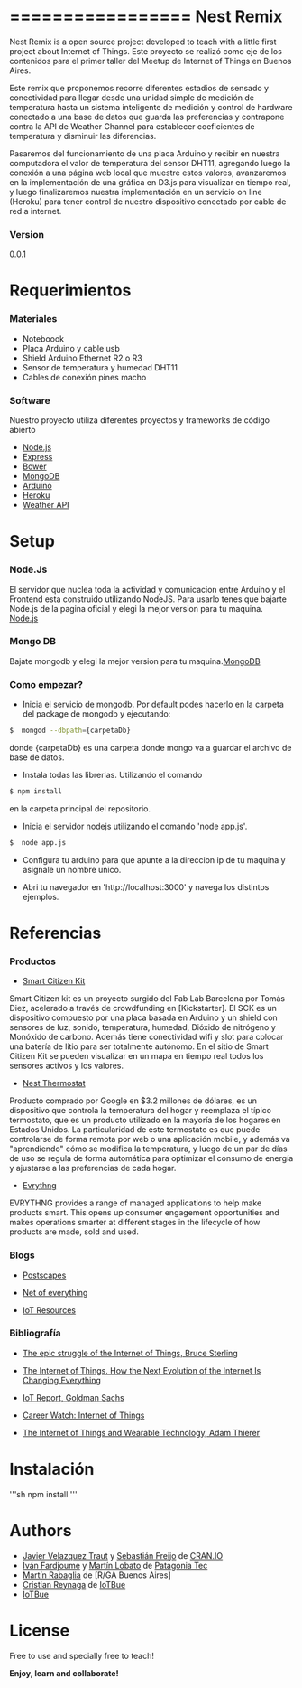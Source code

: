 =================
Nest Remix
=================

Nest Remix is a open source project developed to teach with a little first project about Internet of Things.
Este proyecto se realizó como eje de los contenidos para el primer taller del Meetup de Internet of Things en Buenos Aires. 

Este remix que proponemos recorre diferentes estadios de sensado y conectividad para llegar desde una unidad simple de medición de temperatura hasta un sistema inteligente de medición y control de hardware conectado a una base de datos que guarda las preferencias y contrapone contra la API de Weather Channel para establecer coeficientes de temperatura y disminuir las diferencias.

Pasaremos del funcionamiento de una placa Arduino y recibir en nuestra computadora el valor de temperatura del sensor DHT11, agregando luego la conexión a una página web local que muestre estos valores, avanzaremos en la implementación de una gráfica en D3.js para visualizar en tiempo real, y luego finalizaremos nuestra implementación en un servicio on line (Heroku) para tener control de nuestro dispositivo conectado por cable de red a internet.


### Version
0.0.1


Requerimientos
==============

### Materiales

* Noteboook
* Placa Arduino y cable usb
* Shield Arduino Ethernet R2 o R3
* Sensor de temperatura y humedad DHT11
* Cables de conexión pines macho

### Software

Nuestro proyecto utiliza diferentes proyectos y frameworks de código abierto

* [Node.js]
* [Express]
* [Bower]
* [MongoDB]
* [Arduino]
* [Heroku]
* [Weather API]


Setup
=========

### Node.Js

El servidor que nuclea toda la actividad y comunicacion entre Arduino y el Frontend esta construido utilizando NodeJS. Para usarlo tenes que bajarte Node.js de la pagina oficial y elegi la mejor version para tu maquina. [Node.js]

### Mongo DB
Bajate mongodb y elegi la mejor version para tu maquina.[MongoDB]

### Como empezar?

* Inicia el servicio de mongodb. Por default podes hacerlo en la carpeta del package de mongodb y ejecutando: 
```bash
$  mongod --dbpath={carpetaDb}
```
donde {carpetaDb} es una carpeta donde mongo va a guardar el archivo de base de datos.

* Instala todas las librerias. Utilizando el comando

```bash
$ npm install
```
 en la carpeta principal del repositorio.  



* Inicia el servidor nodejs utilizando el comando 'node app.js'.

```bash
$  node app.js
```

* Configura tu arduino para que apunte a la direccion ip de tu maquina y asignale un nombre unico.

* Abri tu navegador en 'http://localhost:3000' y navega los distintos ejemplos.


Referencias
=========
### Productos


* [Smart Citizen Kit] 

Smart Citizen kit es un proyecto surgido del Fab Lab Barcelona por Tomás Diez, acelerado a través de crowdfunding en [Kickstarter]. El SCK es un dispositivo compuesto por una placa basada en Arduino y un shield con sensores de luz, sonido, temperatura, humedad, Dióxido de nitrógeno y Monóxido de carbono. Además tiene conectividad wifi y slot para colocar una batería de litio para ser totalmente autónomo.
En el sitio de Smart Citizen Kit se pueden visualizar en un mapa en tiempo real todos los sensores activos y los valores.

* [Nest Thermostat]

Producto comprado por Google en $3.2 millones de dólares, es un dispositivo que controla la temperatura del hogar y reemplaza el típico termostato, que es un producto utilizado en la mayoría de los hogares en Estados Unidos.
La particularidad de este termostato es que puede controlarse de forma remota por web o una aplicación mobile, y además va "aprendiendo" cómo se modifica la temperatura, y luego de un par de días de uso se regula de forma automática para optimizar el consumo de energía y ajustarse a las preferencias de cada hogar.

* [Evrythng]

EVRYTHNG provides a range of managed applications to help make products smart. This opens up consumer engagement opportunities and makes operations smarter at different stages in the lifecycle of how products are made, sold and used.


### Blogs

* [Postscapes]

* [Net of everything]

* [IoT Resources]


### Bibliografía

* [The epic struggle of the Internet of Things, Bruce Sterling]

* [The Internet of Things. How the Next Evolution of the Internet Is Changing Everything]

* [IoT Report, Goldman Sachs]

* [Career Watch: Internet of Things]

* [The Internet of Things and Wearable Technology, Adam Thierer]


Instalación
===========

'''sh
npm install
'''



Authors
=======
* [Javier Velazquez Traut] y [Sebastián Freijo] de [CRAN.IO]
* [Iván Fardjoume] y [Martín Lobato] de [Patagonia Tec]
* [Martín Rabaglia] de [R/GA Buenos Aires]
* [Cristian Reynaga] de [IoTBue]
* [IoTBue]


License
=======

Free to use and specially free to teach!

**Enjoy, learn and collaborate!**


[AngularJS]: http://angularjs.org
[Javier Velazquez Traut]: http://cran.io
[Sebastián Freijo]: http://cran.io
[CRAN.IO]: http://cran.io
[R/GA]: http://www.rga.com
[Iván Fardjoume]: http://patagoniatecnology.com 
[Martín Lobato]: http://patagoniatecnology.com
[Patagonia Tec]: http://patagoniatecnology.com
[Martín Rabaglia]: http://twitter.com/sr_humo
[Cristian Reynaga]: http://cristianreynaga.com
[IoTBue]: http://www.meetup.com/IoT-Buenos-Aires/
[Node.js]: http://nodejs.org
[Express]: http://expressjs.com
[Bower]: http://bower.io
[Arduino]: http://arduino.cc
[MongoDB]: http://mongodb.org
[Heroku]: http://heroku.com
[Weather API]: http://www.wunderground.com/
[Nest Thermostat]: http://nest.com
[Smart Citizen Kit]: https://www.smartcitizen.me/
[Evrythng]: https://evrythng.com/
[Postscapes]: http://postscapes.com/
[Net of everything]: http://netofeverything.blogspot.com.ar/
[The epic struggle of the Internet of Things, Bruce Sterling]: http://www.amazon.com/The-Epic-Struggle-Internet-Things-ebook/dp/B00N8AIFYC
[The Internet of Things. How the Next Evolution of the Internet Is Changing Everything]:http://www.cisco.com/web/about/ac79/docs/innov/IoT_IBSG_0411FINAL.pdf
[IoT Report, Goldman Sachs]: http://www.goldmansachs.com/our-thinking/outlook/internet-of-things/iot-report.pdf
[Career Watch: Internet of Things]: http://www.pmi.org/~/media/PDF/Professional-Development/Career-Watch-Internet-of-Things.ashx
[The Internet of Things and Wearable Technology, Adam Thierer]: http://mercatus.org/sites/default/files/Thierer-Wearable-Tech.pdf
[IoT Resources]: http://postscapes.com/internet-of-things-resources/
